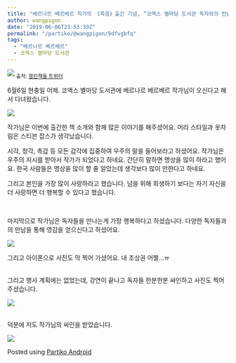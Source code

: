 ```yaml
---
title: "베르나르 베르베르 작가의 《죽음》출간 기념, “코엑스 별마당 도서관 독자와의 만남”에 다녀왔습니다."
author: wangpigon
date: "2019-06-06T23:53:39Z"
permalink: "/partiko/@wangpigon/9dfvgbfq"
tags:
  - "베르나르 베르베르"
  - 코엑스 별마당 도서관  
---
```

![](https://steemitimages.com/0x0/https://pbs.twimg.com/media/D8X0U27UIAA3DR0?format=jpg&name=medium)
<sub>출처: [열린책들 트위터](https://mobile.twitter.com/openbooks21)</sub>

6월6일 현충일 어제. 코엑스 별마당 도서관에 베르나르 베르베르 작가님이 오신다고 해서 다녀왔습니다.

![](https://steemitimages.com/0x0/https://d1vof77qrk4l5q.cloudfront.net/img/bb70a815d61cbe4bd02baa5b691bc07dd5d8d033.jpg)

작가님은 이번에 출간한 책 소개와 함께 많은 이야기를 해주셨어요. 머리 스타일과 옷차림은 스티븐 잡스가 생각났습니다. 

시각, 청각, 촉감 등 모든 감각에 집중하여 우주의 말을 들어보라고 하셨어요. 작가님은 우주의 지시를 받아서 작가가 되었다고 하네요. 간단히 말하면 명상을 많이 하라고 했어요. 한국 사람들은 명상을 많이 할 줄 알았는데 생각보다 많이 안한다고 하네요.

그리고 본인을 가장 많이 사랑하라고 했습니다. 남을 위해 희생하기 보다는 자기 자신을 더 사랑하면 더 행복할 수 있다고 했습니다.

<br>

마지막으로 작가님은 독자들을 만나는게 가장 행복하다고 하셨습니다. 다양한 독자들과의 만남을 통해 영감을 얻으신다고 하셨어요.

![](https://steemitimages.com/300x0/https://d1vof77qrk4l5q.cloudfront.net/img/59fa537780f2c438722334060537e4076b397bc7.jpg)

그리고 아이폰으로 사진도 막 찍어 가셨어요. 내 초상권 어쩔...ㅠ

<br>그리고 행사 계획에는 없었는데, 강연이 끝나고 독자들 한분한분 싸인하고 사진도 찍어주셨습니다.

![](https://cdn.steemitimages.com/DQmZi1AX7D3YNLTgm6LhZy3G96THTBFRYy2dsJT11edeHLP/KakaoTalk_Image_2019-06-07-09-09-07.jpeg)

<br>덕분에 저도 작가님의 싸인을 받았습니다.

![](https://cdn.steemitimages.com/DQmcTZPq3RpV2MVoK6sPAMGiyhxMemHhXghn5r3393aFhz8/KakaoTalk_Photo_2019-06-07-09-09-57.jpeg)

Posted using [Partiko Android](https://partiko.app/referral/wangpigon)